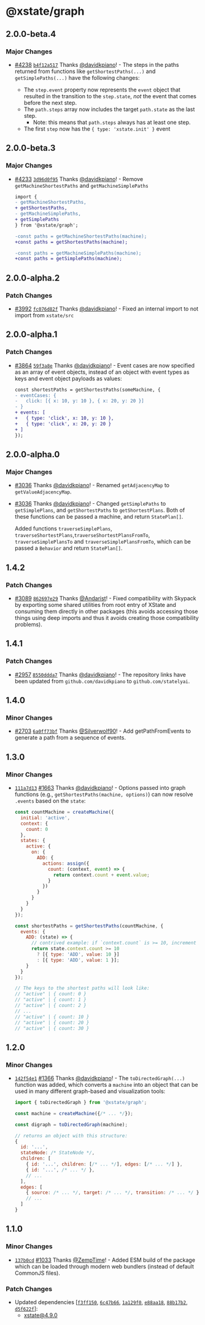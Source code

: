 # @xstate/graph

## 2.0.0-beta.4

### Major Changes

- [#4238](https://github.com/statelyai/xstate/pull/4238) [`b4f12a517`](https://github.com/statelyai/xstate/commit/b4f12a517dcb2a70200de4fb33d0a5958ff22333) Thanks [@davidkpiano](https://github.com/davidkpiano)! - The steps in the paths returned from functions like `getShortestPaths(...)` and `getSimplePaths(...)` have the following changes:

  - The `step.event` property now represents the `event` object that resulted in the transition to the `step.state`, _not_ the event that comes before the next step.
  - The `path.steps` array now includes the target `path.state` as the last step.
    - Note: this means that `path.steps` always has at least one step.
  - The first `step` now has the `{ type: 'xstate.init' }` event

## 2.0.0-beta.3

### Major Changes

- [#4233](https://github.com/statelyai/xstate/pull/4233) [`3d96d0f95`](https://github.com/statelyai/xstate/commit/3d96d0f95f7f2a7f7dd872d756a5eba1f61a072f) Thanks [@davidkpiano](https://github.com/davidkpiano)! - Remove `getMachineShortestPaths` and `getMachineSimplePaths`

  ```diff
  import {
  - getMachineShortestPaths,
  + getShortestPaths,
  - getMachineSimplePaths,
  + getSimplePaths
  } from '@xstate/graph';

  -const paths = getMachineShortestPaths(machine);
  +const paths = getShortestPaths(machine);

  -const paths = getMachineSimplePaths(machine);
  +const paths = getSimplePaths(machine);
  ```

## 2.0.0-alpha.2

### Patch Changes

- [#3992](https://github.com/statelyai/xstate/pull/3992) [`fc076d82f`](https://github.com/statelyai/xstate/commit/fc076d82f4646c3285455c33200d84f804c17f36) Thanks [@davidkpiano](https://github.com/davidkpiano)! - Fixed an internal import to not import from `xstate/src`

## 2.0.0-alpha.1

### Patch Changes

- [#3864](https://github.com/statelyai/xstate/pull/3864) [`59f3a8e`](https://github.com/statelyai/xstate/commit/59f3a8e) Thanks [@davidkpiano](https://github.com/davidkpiano)! - Event cases are now specified as an array of event objects, instead of an object with event types as keys and event object payloads as values:

  ```diff
  const shortestPaths = getShortestPaths(someMachine, {
  - eventCases: {
  -   click: [{ x: 10, y: 10 }, { x: 20, y: 20 }]
  - }
  + events: [
  +   { type: 'click', x: 10, y: 10 },
  +   { type: 'click', x: 20, y: 20 }
  + ]
  });
  ```

## 2.0.0-alpha.0

### Major Changes

- [#3036](https://github.com/statelyai/xstate/pull/3036) Thanks [@davidkpiano](https://github.com/davidkpiano)! - Renamed `getAdjacencyMap` to `getValueAdjacencyMap`.

- [#3036](https://github.com/statelyai/xstate/pull/3036) Thanks [@davidkpiano](https://github.com/davidkpiano)! - Changed `getSimplePaths` to `getSimplePlans`, and `getShortestPaths` to `getShortestPlans`. Both of these functions can be passed a machine, and return `StatePlan[]`.

  Added functions `traverseSimplePlans`, `traverseShortestPlans`,`traverseShortestPlansFromTo`, `traverseSimplePlansTo` and `traverseSimplePlansFromTo`, which can be passed a `Behavior` and return `StatePlan[]`.

## 1.4.2

### Patch Changes

- [#3089](https://github.com/statelyai/xstate/pull/3089) [`862697e29`](https://github.com/statelyai/xstate/commit/862697e2990934d46050580d7e09c749d09d8426) Thanks [@Andarist](https://github.com/Andarist)! - Fixed compatibility with Skypack by exporting some shared utilities from root entry of XState and consuming them directly in other packages (this avoids accessing those things using deep imports and thus it avoids creating those compatibility problems).

## 1.4.1

### Patch Changes

- [#2957](https://github.com/statelyai/xstate/pull/2957) [`8550ddda7`](https://github.com/statelyai/xstate/commit/8550ddda73e2ad291e19173d7fa8d13e3336fbb9) Thanks [@davidkpiano](https://github.com/davidkpiano)! - The repository links have been updated from `github.com/davidkpiano` to `github.com/statelyai`.

## 1.4.0

### Minor Changes

- [#2703](https://github.com/statelyai/xstate/pull/2703) [`6a0ff73bf`](https://github.com/statelyai/xstate/commit/6a0ff73bf8817dc401ef9b45c71dd7875dbc9f20) Thanks [@Silverwolf90](https://github.com/Silverwolf90)! - Add getPathFromEvents to generate a path from a sequence of events.

## 1.3.0

### Minor Changes

- [`111a7d13`](https://github.com/statelyai/xstate/commit/111a7d138db909e969629a3c237b952850c008ca) [#1663](https://github.com/statelyai/xstate/pull/1663) Thanks [@davidkpiano](https://github.com/statelyai)! - Options passed into graph functions (e.g., `getShortestPaths(machine, options)`) can now resolve `.events` based on the `state`:

  ```js
  const countMachine = createMachine({
    initial: 'active',
    context: {
      count: 0
    },
    states: {
      active: {
        on: {
          ADD: {
            actions: assign({
              count: (context, event) => {
                return context.count + event.value;
              }
            })
          }
        }
      }
    }
  });

  const shortestPaths = getShortestPaths(countMachine, {
    events: {
      ADD: (state) => {
        // contrived example: if `context.count` is >= 10, increment by 10
        return state.context.count >= 10
          ? [{ type: 'ADD', value: 10 }]
          : [{ type: 'ADD', value: 1 }];
      }
    }
  });

  // The keys to the shortest paths will look like:
  // "active" | { count: 0 }
  // "active" | { count: 1 }
  // "active" | { count: 2 }
  // ...
  // "active" | { count: 10 }
  // "active" | { count: 20 }
  // "active" | { count: 30 }
  ```

## 1.2.0

### Minor Changes

- [`142f54e1`](https://github.com/statelyai/xstate/commit/142f54e1238919a53c73a40723c415b0044774bb) [#1366](https://github.com/statelyai/xstate/pull/1366) Thanks [@davidkpiano](https://github.com/statelyai)! - The `toDirectedGraph(...)` function was added, which converts a `machine` into an object that can be used in many different graph-based and visualization tools:

  ```js
  import { toDirectedGraph } from '@xstate/graph';

  const machine = createMachine({/* ... */});

  const digraph = toDirectedGraph(machine);

  // returns an object with this structure:
  {
    id: '...',
    stateNode: /* StateNode */,
    children: [
      { id: '...', children: [/* ... */], edges: [/* ... */] },
      { id: '...', /* ... */ },
      // ...
    ],
    edges: [
      { source: /* ... */, target: /* ... */, transition: /* ... */ }
      // ...
    ]
  }
  ```

## 1.1.0

### Minor Changes

- [`137b0cd`](https://github.com/statelyai/xstate/commit/137b0cdf71054d67f0c5ba2c11021436ec3739ed) [#1033](https://github.com/statelyai/xstate/pull/1033) Thanks [@ZempTime](https://github.com/ZempTime)! - Added ESM build of the package which can be loaded through modern web bundlers (instead of default CommonJS files).

### Patch Changes

- Updated dependencies [[`f3ff150`](https://github.com/statelyai/xstate/commit/f3ff150f7c50f402704d25cdc053b76836e447e3), [`6c47b66`](https://github.com/statelyai/xstate/commit/6c47b66c3289ff161dc96d9b246873f55c9e18f2), [`1a129f0`](https://github.com/statelyai/xstate/commit/1a129f0f35995981c160d756a570df76396bfdbd), [`e88aa18`](https://github.com/statelyai/xstate/commit/e88aa18431629e1061b74dfd4a961b910e274e0b), [`88b17b2`](https://github.com/statelyai/xstate/commit/88b17b2476ff9a0fbe810df9d00db32c2241cd6e), [`d5f622f`](https://github.com/statelyai/xstate/commit/d5f622f68f4065a2615b5a4a1caae6b508b4840e)]:
  - xstate@4.9.0
